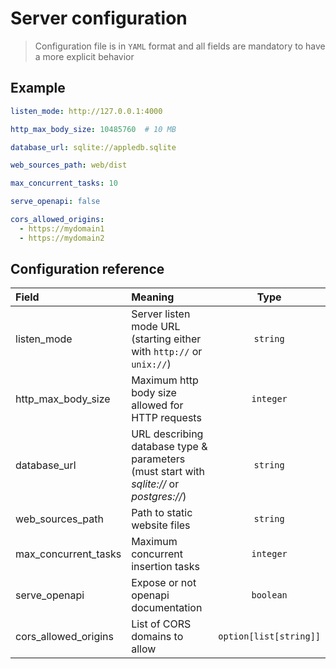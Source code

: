 # Server configuration

> Configuration file is in `YAML` format and all fields are mandatory to have a more explicit behavior

## Example

```yaml
listen_mode: http://127.0.0.1:4000

http_max_body_size: 10485760  # 10 MB

database_url: sqlite://appledb.sqlite

web_sources_path: web/dist

max_concurrent_tasks: 10

serve_openapi: false

cors_allowed_origins:
  - https://mydomain1
  - https://mydomain2
```

## Configuration reference

|Field|Meaning|Type|
|:---|:-----|:--:|
|listen_mode| Server listen mode URL (starting either with `http://` or `unix://`) |`string`|
|http_max_body_size| Maximum http body size allowed for HTTP requests |`integer`|
|database_url| URL describing database type & parameters (must start with *sqlite://* or *postgres://*) |`string`|
|web_sources_path| Path to static website files|`string`|
|max_concurrent_tasks| Maximum concurrent insertion tasks | `integer`|
|serve_openapi| Expose or not openapi documentation |`boolean`|
|cors_allowed_origins| List of CORS domains to allow | `option[list[string]]` |
